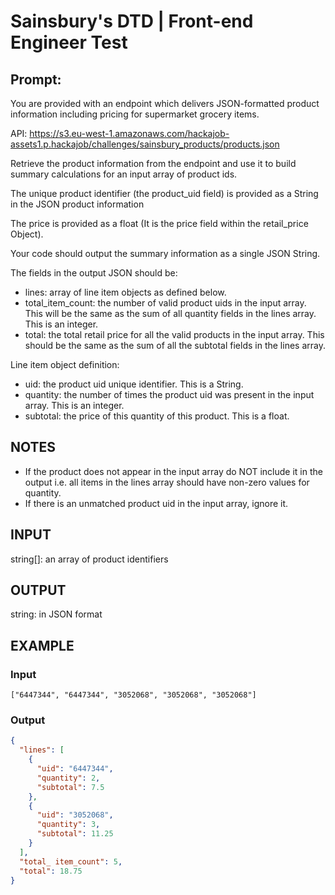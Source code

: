 # Sainsbury's DTD | Front-end Engineer Test

## Prompt:

You are provided with an endpoint which delivers JSON-formatted product information including pricing for supermarket grocery items.

API: https://s3.eu-west-1.amazonaws.com/hackajob-assets1.p.hackajob/challenges/sainsbury_products/products.json

Retrieve the product information from the endpoint and use it to build summary calculations for an input array of product ids.

The unique product identifier (the product_uid field) is provided as a String in the JSON product information

The price is provided as a float (It is the price field within the retail_price Object).

Your code should output the summary information as a single JSON String.

The fields in the output JSON should be:

- lines: array of line item objects as defined below.
- total_item_count: the number of valid product uids in the input array. This will be the same as the sum of all quantity fields in the lines array. This is an integer.
- total: the total retail price for all the valid products in the input array. This should be the same as the sum of all the subtotal fields in the lines array.

Line item object definition:

- uid: the product uid unique identifier. This is a String.
- quantity: the number of times the product uid was present in the input array. This is an integer.
- subtotal: the price of this quantity of this product. This is a float.

## NOTES

- If the product does not appear in the input array do NOT include it in the output i.e. all items in the lines array should have non-zero values for quantity.
- If there is an unmatched product uid in the input array, ignore it.

## INPUT

string[]: an array of product identifiers

## OUTPUT

string: in JSON format

## EXAMPLE

### Input

`["6447344", "6447344", "3052068", "3052068", "3052068"]`

### Output

```json
{
  "lines": [
    {
      "uid": "6447344",
      "quantity": 2,
      "subtotal": 7.5
    },
    {
      "uid": "3052068",
      "quantity": 3,
      "subtotal": 11.25
    }
  ],
  "total_ item_count": 5,
  "total": 18.75
}
```
